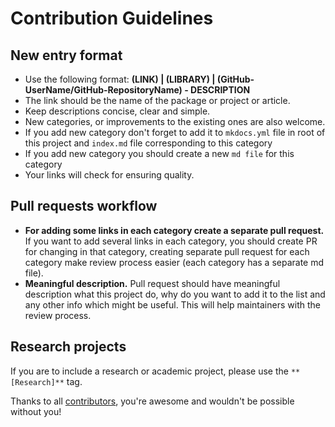 # Contribution Guidelines

## New entry format

* Use the following format: **(LINK) | (LIBRARY) | (GitHub-UserName/GitHub-RepositoryName) - DESCRIPTION**
* The link should be the name of the package or project or article.
* Keep descriptions concise, clear and simple.
* New categories, or improvements to the existing ones are also welcome.
* If you add new category don't forget to add it to `mkdocs.yml` file in root of this project and `index.md` file corresponding to this category
* If you add new category you should create a new `md file` for this category
* Your links will check for ensuring quality.

## Pull requests workflow

* **For adding some links in each category create a separate pull request.** If you want to add several links in each category, you should create PR for changing in that category, creating separate pull request for each category make review process easier (each category has a separate md file). 
* **Meaningful description.** Pull request should have meaningful description what this project do, why do you want to add it to the list and any other info which might be useful. This will help maintainers with the review process.

## Research projects

If you are to include a research or academic project, please use the `**[Research]**` tag.

Thanks to all [contributors](https://github.com/mehdihadeli/awesome-go-education/graphs/contributors), you're awesome and wouldn't be possible without you!

